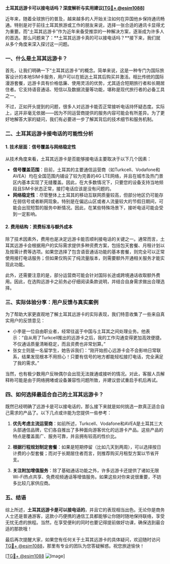 **土耳其远游卡可以接电话吗？深度解析与实用建议[[TG💪+ @esim1088](https://t.me/s/esim1088)]**

近年来，随着全球旅行的普及，越来越多的人开始关注如何在异国他乡保持通讯畅通。特别是对于前往土耳其旅游或工作的朋友来说，选择一张合适的通讯卡显得尤为重要。而“土耳其远游卡”作为近年来备受推崇的一种解决方案，逐渐成为许多人的首选。那么问题来了：**土耳其远游卡真的可以接电话吗？**接下来，我们就从多个角度来深入探讨这一问题。

### 一、什么是土耳其远游卡？

首先，让我们明确一下“土耳其远游卡”的概念。简单来说，这是一种专门为国际旅客设计的本地SIM卡服务，用户可以在抵达土耳其后购买并激活。相比传统的国际漫游套餐，远游卡具有价格低廉、使用灵活的优势，尤其适合短期旅行者和长期居住者。它支持语音通话、短信以及数据流量等功能，堪称是现代旅行者的必备工具之一。

不过，正如开头提到的问题，很多人对远游卡能否正常接听电话持怀疑态度。实际上，这并非毫无依据——因为不同运营商提供的服务内容可能会有所差异。为了更好地解答大家的疑问，我们有必要进一步了解其背后的技术细节和服务机制。

### 二、土耳其远游卡接电话的可能性分析

#### 1. 技术层面：信号覆盖与网络稳定性

从技术角度来看，土耳其远游卡是否能够接电话主要取决于以下几个因素：
- **信号覆盖范围**：目前，土耳其的主要通信运营商（如Turkcell、Vodafone和AVEA）均在全国范围内铺设了较为完善的4G LTE网络，并且在城市及热门景区内基本实现了无缝覆盖。因此，在大多数情况下，只要您的设备支持当地频段且SIM卡状态正常，接打电话应该是没有问题的。
- **网络稳定性**：尽管整体上土耳其的移动互联网质量较高，但部分地区仍可能存在弱信号或者断网现象。特别是在偏远山区或者人流量较大的节假日期间，可能会出现短暂的服务中断情况。因此，在某些特殊场景下，接听电话可能会受到一定影响。

#### 2. 费用结构：资费标准与额外成本

除了技术因素外，费用也是决定远游卡能否顺利接电话的关键之一。通常而言，土耳其远游卡会根据用户的实际需求提供多种资费方案，包括包天套餐、月租计划以及按需计费等选项。如果您选择了包含语音通话功能的基本套餐，则完全可以正常使用接打电话服务；但如果仅购买了纯流量版本，则需要额外开通相关服务才能实现此功能。

此外，还需要注意的是，部分运营商可能会针对国际长途或跨境通话收取额外费用。因此，在选购远游卡之前务必仔细阅读条款说明，并结合自身需求做出合理选择。

### 三、实际体验分享：用户反馈与真实案例

为了帮助大家更直观地了解土耳其远游卡的实际表现，我们特意收集了一些来自真实用户的反馈意见：

- 小李是一位自由职业者，经常往返于中国与土耳其之间处理业务。他表示：“自从用了Turkcell推出的远游卡之后，我的工作沟通变得更加高效便捷。不仅通话质量清晰稳定，而且资费也非常划算。”
- 张女士则是一名留学生，她告诉我们：“刚开始担心远游卡会不会影响日常联系，结果发现根本不用担心！只要有信号的地方都能轻松接打电话，完全满足了我的需求。”

当然，也有极少数用户反映偶尔会出现无法拨通或接听的情况。对此，客服人员解释称可能是由于网络拥堵或设备兼容性问题所致，并建议尝试重启手机后再试。

### 四、如何选择最适合自己的土耳其远游卡？

既然已经明确了远游卡是可以接电话的，那么接下来就是如何挑选一款真正适合自己需求的产品了。以下几点或许能为您提供一些参考：

1. **优先考虑主流运营商**：如前所述，Turkcell、Vodafone和AVEA是土耳其三大头部通信品牌，它们各自推出了多种面向游客优化的远游卡产品。这些产品的特点是覆盖面广、服务可靠，并且拥有较高的性价比。
   
2. **根据行程规划制定套餐**：如果是短期停留（比如几天到两周），可以选择按日计费的小型套餐；而对于长期居住者而言，则推荐购买月租型方案以节省开支。

3. **关注附加增值服务**：除了基础通话功能之外，许多远游卡还提供了诸如无限Wi-Fi热点共享、免费视频通话等增值服务。如果这些对你来说很重要，不妨多比较几家供应商。

### 五、结语

综上所述，**土耳其远游卡是可以接电话的**，并且它的表现相当出色。无论你是商务人士还是普通游客，这款小巧便携的通信工具都能够让你随时随地保持联络，享受无忧无虑的旅程。当然，在享受便利的同时也要记得提前做好功课，确保选到最合适的那款哦！

最后再次提醒大家，如果您有任何关于土耳其远游卡的具体疑问，欢迎随时访问[TG💪+ @esim1088](https://t.me/s/esim1088)，那里有专业的团队为您答疑解惑。祝您旅途愉快！

[[TG💪+ @esim1088](https://t.me/s/esim1088) ![Image](https://i.postimg.cc/4NQfJmqS/Snipaste-2025-05-13-00-14-12.png)]